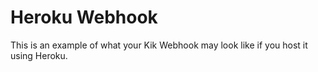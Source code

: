# Heroku Webhook
This is an example of what your Kik Webhook may look like if you host it using Heroku.

